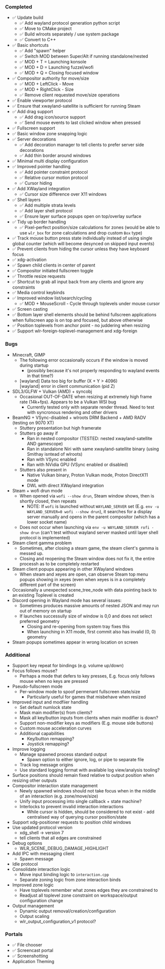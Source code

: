 ### Completed

- ✅ Update build
   - ✅ Add wayland protocol generation python script
   - ✅ Move to CMake project
   - ✅ Build wlroots separately / use system package
   - ✅ Convert to C++
- ✅ Basic shortcuts
   - ✅ Add "spawn" helper
   - ✅ Switch MOD between Super/Alt if running standalone/nested
   - ✅ MOD + T = Launching konsole
   - ✅ MOD + D = Launching fuzzel/wofi
   - ✅ MOD + Q = Closing focused window
- ✅ Compositor authority for move/size
   - ✅ MOD + LeftClick  - Move
   - ✅ MOD + RightClick - Size
   - ✅ Remove client requested move/size operations
- ✅ Enable viewporter protocol
- ✅ Ensure that xwayland-satellite is sufficient for running Steam
- ✅ Add drag support
   - ✅ Add drag icon/source support
   - ✅ Send mouse events to last clicked window when pressed
- ✅ Fullscreen support
- ️✅ Basic window zone snapping logic
- ✅ Server decorations
   - ✅ Add decoration manager to tell clients to prefer server side decorations
   - ✅ Add thin border around windows
- ✅ Minimal multi display configuration
- ✅ Improved pointer handling
   - ✅ Add pointer constraint protocol
   - ✅ Relative cursor motion protocol
   - ✅ Cursor hiding
- ✅ Add XWayland integration
   - ✅ Cursor size difference over X11 windows
- ✅ Shell layers
   - ✅ Add multiple strata levels
   - ✅ Add layer shell protocol
   - ✅ Ensure layer surface popups open on top/overlay surface
- ✅ Tidy up border handling
   - ✅ Pixel-perfect position/size calculations for zones (would be able to use `wlr_box` for zone calculations and drop custom `Box` type)
- ✅ Track mouse button press state individually instead of using single global counter (which will become desynced on skipped input events)
- ✅ Prevent clients from hiding the cursor unless they have keyboard focus
- ✅ xdg-activation
- ✅ Spawn child clients in center of parent
- ✅ Compositor initiated fullscreen toggle
- ✅ Throttle resize requests
- ✅ Shortcut to grab all input back from any clients and ignore any constraints
- ✅ Media control keybinds
- ✅ Improved window list/search/cycling
   - ✅ MOD + MouseScroll - Cycle through toplevels under mouse cursor
- ✅ Screen casting
- ✅ Bottom layer shell elements should be behind fullscreen applications when fullscreen app is on top and focused, but above otherwise
- ✅ Position toplevels from anchor point - no juddering when resizing
- ✅ Support wlr-foreign-toplevel-management and xdg-foreign

### Bugs

- Minecraft, GIMP
   - The following error occasionally occurs if the window is moved during startup
      - (possibly because it's not properly responding to wayland events in that time?)
   - [wayland] Data too big for buffer (X + Y > 4096)<br>
     [wayland] error in client communication (pid Z)
- SDL3/GLFW + Vulkan (AMD) + syncobj
   - Occasional OUT-OF-DATE when resizing at extremely high frame rate (14k+fps). Appears to be a Vulkan WSI bug
      - Currently tested only with separate render thread. Need to test with syncronous rendering and other drivers
- BeamNG + VSync-disabled + wlroots DRM Backend + AMD RADV (testing on 9070 XT)
   - Stuttery presentation but high framerate
   - Stutters go away if
      - Ran in nested compositor (TESTED: nested xwayland-satellite AND gamescope)
      - Ran in standalone Niri with same xwayland-satellite binary (using Smithay isntead of wlroots)
      - Ran with VSync enabled
      - Ran with NVidia GPU (VSync enabled or disabled)
   - Stutters also present in
      - Native Vulkan binary, Proton Vulkan mode, Proton DirectX11 mode
      - DWL with direct XWayland integration
- Steam + wofi drun mode
   - When opened via `wofi --show drun`, Steam window shows, then is shortly closed, then repeats
      - NOTE: If `wofi` is launched without `WAYLAND_SERVER` set (E.g. `env -u WAYLAND_SERVER=0 wofi --show drun`), it searches for a display server manually and opens in the parent compositor (which has a lower socket name)
   - Does not occur when launching via `env -u WAYLAND_SERVER rofi -show drun` (can't test without wayland server masked until layer shell protocol is implemented)
- Steam client gamma problem
   - Sometimes, after closing a steam game, the steam client's gamma is messed up.
   - Closing and reopening the Steam window does not fix it, the entire processh as to be completely restarted
- Steam client popups appearing in other XWayland windows
   - When steam and xeyes are open, can observe Steam top menu popups showing in xeyes (even when xeyes is in a completely different part of the screen)
- Occasionally a unexpected scene_tree_node with data pointing back to an existing Toplevel is created
- Discord opening in Wayland mode has several issues:
   - Sometimes produces massive amounts of nested JSON and may run out of memory on startup
   - If launches successully size of window is 0,0 and does not select preferred geometry
      - Closing and re-opening from system tray fixes this
      - When launching in X11 mode, first commit also has invalid (0, 0) geometry
- Steam popups sometimes appear in wrong location on screen

### Additional

- Support key repeat for bindings (e.g. volume up/down)
- Focus follows mouse?
   - Perhaps a mode that defers to key presses, E.g. focus only follows mouse when no keys are pressed
- Pseudo-fullscreen mode
   - Per-window mode to spoof permenant fullscreen state/size
      - Particularly useful for games that misbehave when resized
- Improved input and modfiier handling
   - Set default numlock state
   - Mask main modifier(s) from clients?
   - Mask all key/button inputs from clients when main modifier is down?
   - Support non-modifier keys as modifiers (E.g. mouse side buttons)
   - Custom mouse acceleration curves
   - Additional capabilities
      - Key/button remapping?
      - Joystick remapping?
- Improve logging
   - Manage spawned process standard output
      - Spawn option to either ignore, log, or pipe to separate file
   - Track log message origins
   - Use standard logging format with available log view/analysis tooling?
- Surface positions should remain fixed relative to output position when resizing other outputs
- Compositor interaction state management
   - Newly spawned windows should not take focus when in the middle of an interaction (e.g. zone/move/size)
   - Unify input processing into single callback + state machine?
   - Interlocks to prevent invalid interaction interactions
      - While cursor is hidden, should be considered to not exist - add centralised way of querying cursor position/state
- Support xdg-positioner requests to position child windows
- Use updated protocol version
   - xdg_shell -> version 7
   - tell clients that all edges are constrained
- Debug options
   - WLR_SCENE_DEBUG_DAMAGE_HIGHLIGHT
- Add IPC with messaging client
   - Spawn message
- Idle protocol
- Consolidate interaction logic
   - Move input binding logic to `interaction.cpp`
   - Separate zoning logic from zone interaction binds
- Improved zone logic
   - Have toplevels remember what zones edges they are constrained to
   - Readjust all toplevel zone constraint on workspace/output configuration change
- Output management
   - Dynamic output removal/creation/configuration
   - Output scaling
   - wlr_output_configuration_v1 protocol?

### Portals

- ✅ File chooser
- ✅ Screencast portal
- ✅ Screenshotting
- Application Theming
